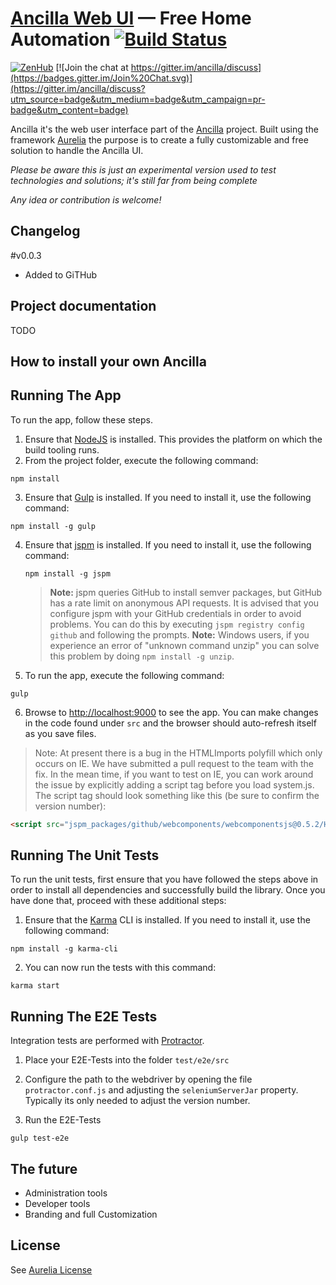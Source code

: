 [Ancilla Web UI](http://ancilla.com/) — Free Home Automation [![Build Status](https://travis-ci.org/ancilla/ancilla.svg)](https://travis-ci.org/ancilla/ancilla)
==================================================

[![ZenHub](https://raw.githubusercontent.com/ZenHubIO/support/master/zenhub-badge.png)](https://zenhub.io)
[![Join the chat at https://gitter.im/ancilla/discuss](https://badges.gitter.im/Join%20Chat.svg)](https://gitter.im/ancilla/discuss?utm_source=badge&utm_medium=badge&utm_campaign=pr-badge&utm_content=badge)

Ancilla it's the web user interface part of the [Ancilla](http://ancilla.com/) project.
Built using the framework [Aurelia](http://aurelia.io/) the purpose is to create a fully customizable and free solution to handle the Ancilla UI.

*Please be aware this is just an experimental version used to test technologies and solutions; it's still far from being complete*

*Any idea or contribution is welcome!*

Changelog
----------------------------
#v0.0.3
- Added to GiTHub

Project documentation
----------------------------
TODO

How to install your own Ancilla
----------------------------

## Running The App

To run the app, follow these steps.

1. Ensure that [NodeJS](http://nodejs.org/) is installed. This provides the platform on which the build tooling runs.
2. From the project folder, execute the following command:

  ```shell
  npm install
  ```
3. Ensure that [Gulp](http://gulpjs.com/) is installed. If you need to install it, use the following command:

  ```shell
  npm install -g gulp
  ```
4. Ensure that [jspm](http://jspm.io/) is installed. If you need to install it, use the following command:

   ```shell
   npm install -g jspm
   ```
   > **Note:** jspm queries GitHub to install semver packages, but GitHub has a rate limit on anonymous API requests. It is advised that you configure jspm with your GitHub credentials in order to avoid problems. You can do this by executing `jspm registry config github` and following the prompts.
   >**Note:** Windows users, if you experience an error of "unknown command unzip" you can solve this problem by doing `npm install -g unzip`.
5. To run the app, execute the following command:

  ```shell
  gulp
  ```
6. Browse to [http://localhost:9000](http://localhost:9000) to see the app. You can make changes in the code found under `src` and the browser should auto-refresh itself as you save files.

> Note: At present there is a bug in the HTMLImports polyfill which only occurs on IE. We have submitted a pull request to the team with the fix. In the mean time, if you want to test on IE, you can work around the issue by explicitly adding a script tag before you load system.js. The script tag should look something like this (be sure to confirm the version number):

```html
<script src="jspm_packages/github/webcomponents/webcomponentsjs@0.5.2/HTMLImports.js"></script>
```

Running The Unit Tests
----------------------------

To run the unit tests, first ensure that you have followed the steps above in order to install all dependencies and successfully build the library. Once you have done that, proceed with these additional steps:

1. Ensure that the [Karma](http://karma-runner.github.io/) CLI is installed. If you need to install it, use the following command:

  ```shell
  npm install -g karma-cli
  ```

2. You can now run the tests with this command:

  ```shell
  karma start
  ```

Running The E2E Tests
----------------------------
Integration tests are performed with [Protractor](http://angular.github.io/protractor/#/).

1. Place your E2E-Tests into the folder ```test/e2e/src```

2. Configure the path to the webdriver by opening the file ```protractor.conf.js``` and adjusting the ```seleniumServerJar``` property. Typically its only needed to adjust the version number.

3. Run the E2E-Tests

  ```shell
  gulp test-e2e
  ```


The future
--------------------------------------
- Administration tools
- Developer tools
- Branding and full Customization

License
-------
See [Aurelia License]( https://github.com/aurelia/framework/blob/master/LICENSE )
